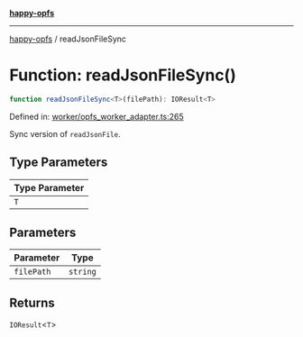 [**happy-opfs**](../README.md)

***

[happy-opfs](../README.md) / readJsonFileSync

# Function: readJsonFileSync()

```ts
function readJsonFileSync<T>(filePath): IOResult<T>
```

Defined in: [worker/opfs\_worker\_adapter.ts:265](https://github.com/JiangJie/happy-opfs/blob/7d6f4902eef2f34868c7991f5501261a1d1ff67a/src/worker/opfs_worker_adapter.ts#L265)

Sync version of `readJsonFile`.

## Type Parameters

| Type Parameter |
| ------ |
| `T` |

## Parameters

| Parameter | Type |
| ------ | ------ |
| `filePath` | `string` |

## Returns

`IOResult`\<`T`\>
